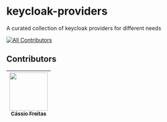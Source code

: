 # keycloak-providers
A curated collection of keycloak providers for different needs

[![All Contributors](https://img.shields.io/badge/all_contributors-2-orange.svg?style=flat-square)](#contributors)

## Contributors

<!-- ALL-CONTRIBUTORS-LIST:START - Do not remove or modify this section -->

<!-- prettier-ignore -->
| [<img src="https://avatars0.githubusercontent.com/u/9999999?v=4" width="100px;"/><br /><sub><b>Cássio Freitas</b></sub>](https://github.com/xxxxxxxxxx)<br/> |
| :---: |

<!-- ALL-CONTRIBUTORS-LIST:END -->
